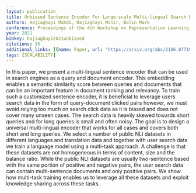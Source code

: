 ```yaml
---
layout: publication
title: Unbiased Sentence Encoder For Large-scale Multi-lingual Search Engines
authors: Hajiaghayi Mahdi, Hajiaghayi Monir, Bolin Mark
conference: Proceedings of the 4th Workshop on Representation Learning for NLP (RepL4NLP-2019)
year: 2021
bibkey: hajiaghayi2021unbiased
citations: 35
additional_links: [{name: Paper, url: 'https://arxiv.org/abs/2106.07719'}]
tags: [SCALABILITY]
---
```

In this paper, we present a multi-lingual sentence encoder that can be used
in search engines as a query and document encoder. This embedding enables a
semantic similarity score between queries and documents that can be an
important feature in document ranking and relevancy. To train such a customized
sentence encoder, it is beneficial to leverage users search data in the form of
query-document clicked pairs however, we must avoid relying too much on search
click data as it is biased and does not cover many unseen cases. The search
data is heavily skewed towards short queries and for long queries is small and
often noisy. The goal is to design a universal multi-lingual encoder that works
for all cases and covers both short and long queries. We select a number of
public NLI datasets in different languages and translation data and together
with user search data we train a language model using a multi-task approach. A
challenge is that these datasets are not homogeneous in terms of content, size
and the balance ratio. While the public NLI datasets are usually two-sentence
based with the same portion of positive and negative pairs, the user search
data can contain multi-sentence documents and only positive pairs. We show how
multi-task training enables us to leverage all these datasets and exploit
knowledge sharing across these tasks.